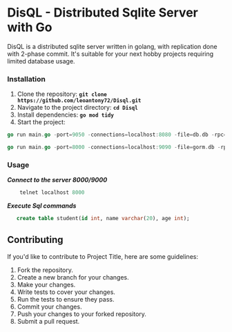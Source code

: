 # **DisQL - Distributed Sqlite Server with Go**

DisQL is a distributed sqlite server written in golang, with replication done with 2-phase commit. It's suitable for your next hobby projects requiring limited database usage.

### Installation

1. Clone the repository: **`git clone https://github.com/leoantony72/Disql.git`**
2. Navigate to the project directory: **`cd Disql`**
3. Install dependencies: **`go mod tidy`**
5. Start the project:
```go
go run main.go -port=9050 -connections=localhost:8080 -file=db.db -rpc=9090

go run main.go -port=8000 -connections=localhost:9090 -file=gorm.db -rpc=8080
```

### Usage

***Connect to the server 8000/9000***
```go
    telnet localhost 8000
```

***Execute Sql commands***
```sql
   create table student(id int, name varchar(20), age int);
```


## **Contributing**

If you'd like to contribute to Project Title, here are some guidelines:

1. Fork the repository.
2. Create a new branch for your changes.
3. Make your changes.
4. Write tests to cover your changes.
5. Run the tests to ensure they pass.
6. Commit your changes.
7. Push your changes to your forked repository.
8. Submit a pull request.